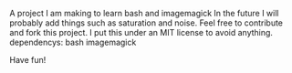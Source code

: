 A project I am making to learn bash and imagemagick
In the future I will probably add things such as saturation and noise.
Feel free to contribute and fork this project.
I put this under an MIT license to avoid anything.
dependencys:
bash
imagemagick

Have fun!

